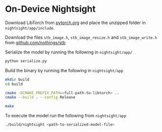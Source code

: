 # On-Device Nightsight

Download LibTorch from [pytorch.org](https://pytorch.org) and place the unzipped folder in `nightsight/app/include`.

Download the files `stb_image.h`, `stb_image_resize.h` and `stb_image_write.h` from [github.com/nothings/stb](https://github.com/nothings/stb)

Serialize the model by running the following in `nightsight/app/`
```bash
python serialize.py
```

Build the binary by running the following in `nightsight/app`
```bash
mkdir build
cd build

cmake -DCMAKE_PREFIX_PATH=<full-path-to-libtorch> ..
cmake --build . --config Release

make
```

To execute the model run the following from `nightsight/app`
```bash
./build/nightsight <path-to-serialized-model-file>
```


